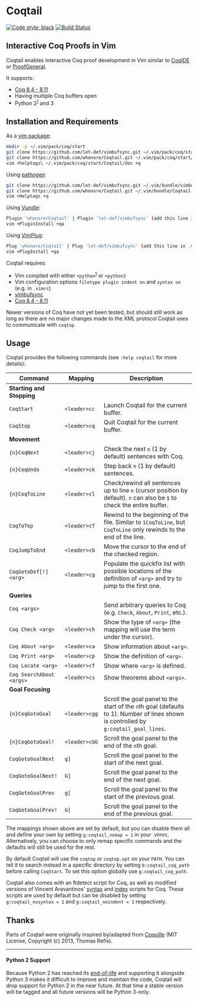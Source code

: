 # Coqtail

[![Code style: black](https://img.shields.io/badge/code%20style-black-000000.svg)](https://github.com/ambv/black)
[![Build Status](https://travis-ci.com/whonore/Coqtail.svg?branch=master)](https://travis-ci.com/whonore/Coqtail)

## Interactive Coq Proofs in Vim

Coqtail enables interactive Coq proof development in Vim similar to
[CoqIDE](https://coq.inria.fr/refman/practical-tools/coqide.html)
or [ProofGeneral](https://proofgeneral.github.io/).

It supports:
- [Coq 8.4 - 8.11](https://coq.inria.fr/download)
- Having multiple Coq buffers open
- Python 2<sup>[1](#python2)</sup> and 3

## Installation and Requirements

As a
[vim package](https://vimhelp.org/repeat.txt.html#packages):
```sh
mkdir -p ~/.vim/pack/coq/start
git clone https://github.com/let-def/vimbufsync.git ~/.vim/pack/coq/start/vimbufsync
git clone https://github.com/whonore/Coqtail.git ~/.vim/pack/coq/start/Coqtail
vim +helptags\ ~/.vim/pack/coq/start/Coqtail/doc +q
```

Using
[pathogen](https://github.com/tpope/vim-pathogen):
```sh
git clone https://github.com/let-def/vimbufsync.git ~/.vim/bundle/vimbufsync
git clone https://github.com/whonore/Coqtail.git ~/.vim/bundle/Coqtail
vim +Helptags +q
```

Using
[Vundle](https://github.com/VundleVim/Vundle.vim):
```sh
Plugin 'whonore/Coqtail' | Plugin 'let-def/vimbufsync' (add this line in .vimrc)
vim +PluginInstall +qa
```

Using
[VimPlug](https://github.com/junegunn/vim-plug):
```sh
Plug 'whonore/Coqtail' | Plug 'let-def/vimbufsync' (add this line in .vimrc)
vim +PlugInstall +qa
```

Coqtail requires:
- Vim compiled with either `+python`<sup>[1](#python2)</sup> or `+python3`
- Vim configuration options `filetype plugin indent on` and `syntax on` (e.g. in `.vimrc`)
- [vimbufsync](https://github.com/let-def/vimbufsync)
- [Coq 8.4 - 8.11](https://coq.inria.fr/download)

Newer versions of Coq have not yet been tested, but should still work as long as
there are no major changes made to the XML protocol Coqtail uses to communicate
with `coqtop`.

## Usage

Coqtail provides the following commands (see `:help coqtail` for more details):

| Command | Mapping | Description |
|---|---|---|
| **Starting and Stopping** | |
| `CoqStart` | `<leader>cc` | Launch Coqtail for the current buffer. |
| `CoqStop` | `<leader>cq` | Quit Coqtail for the current buffer. |
| **Movement** | |
| `{n}CoqNext` | `<leader>cj` | Check the next `n` (1 by default) sentences with Coq. |
| `{n}CoqUndo` | `<leader>ck` | Step back `n` (1 by default) sentences. |
| `{n}CoqToLine` | `<leader>cl` | Check/rewind all sentences up to line `n` (cursor position by default). `n` can also be `$` to check the entire buffer.|
| `CoqToTop` | `<leader>cT` | Rewind to the beginning of the file. Similar to `1CoqToLine`, but `CoqToLine` only rewinds to the end of the line. |
| `CoqJumpToEnd` | `<leader>cG` | Move the cursor to the end of the checked region. |
| `CoqGotoDef[!] <arg>` | `<leader>cg` | Populate the quickfix list with possible locations of the definition of `<arg>` and try to jump to the first one. |
| **Queries** | |
| `Coq <args>` | | Send arbitrary queries to Coq (e.g. `Check`, `About`, `Print`, etc.). |
| `Coq Check <arg>` | `<leader>ch` | Show the type of `<arg>` (the mapping will use the term under the cursor). |
| `Coq About <arg>` | `<leader>ca` | Show information about `<arg>`. |
| `Coq Print <arg>` | `<leader>cp` | Show the definition of `<arg>`. |
| `Coq Locate <arg>` | `<leader>cf` | Show where `<arg>` is defined. |
| `Coq SearchAbout <args>` | `<leader>cs` | Show theorems about `<args>`. |
| **Goal Focusing** | |
| `{n}CoqGotoGoal` | `<leader>cgg` | Scroll the goal panel to the start of the `n`th goal (defaults to 1). Number of lines shown is controlled by `g:coqtail_goal_lines`. |
| `{n}CoqGotoGoal!` | `<leader>cGG` | Scroll the goal panel to the end of the `n`th goal. |
| `CoqGotoGoalNext` | `g]` | Scroll the goal panel to the start of the next goal. |
| `CoqGotoGoalNext!` | `G]` | Scroll the goal panel to the end of the next goal. |
| `CoqGotoGoalPrev` | `g[` | Scroll the goal panel to the start of the previous goal. |
| `CoqGotoGoalPrev!` | `G[` | Scroll the goal panel to the end of the previous goal. |

The mappings shown above are set by default, but you can disable them all and
define your own by setting `g:coqtail_nomap = 1` in your .vimrc.
Alternatively, you can choose to only remap specific commands and the defaults
will still be used for the rest.

By default Coqtail will use the `coqtop` or `coqtop.opt` on your `PATH`.
You can tell it to search instead in a specific directory by setting
`b:coqtail_coq_path` before calling `CoqStart`. To set this option globally use
`g:coqtail_coq_path`.

Coqtail also comes with an ftdetect script for Coq, as well as modified
versions of Vincent Aravantinos'
[syntax](http://www.vim.org/scripts/script.php?script_id=2063) and
[index](http://www.vim.org/scripts/script.php?script_id=2079) scripts for Coq.
These scripts are used by default but can be disabled by setting
`g:coqtail_nosyntax = 1` and `g:coqtail_noindent = 1` respectively.

## Thanks

Parts of Coqtail were originally inspired by/adapted from
[Coquille](https://github.com/the-lambda-church/coquille)
(MIT License, Copyright (c) 2013, Thomas Refis).

---

#### <a name="python2">Python 2 Support</a>
Because Python 2 has reached its [end-of-life](https://pythonclock.org/) and supporting it alongside Python 3 makes it difficult to improve and maintain the code, Coqtail will drop support for Python 2 in the near future. At that time a stable version will be tagged and all future versions will be Python 3-only.
